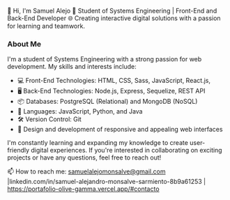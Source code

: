 👋 Hi, I'm Samuel Alejo
🌱 Student of Systems Engineering | Front-End and Back-End Developer
🌐 Creating interactive digital solutions with a passion for learning and teamwork.

### About Me

I'm a student of Systems Engineering with a strong passion for web development. My skills and interests include:

- 💻 Front-End Technologies: HTML, CSS, Sass, JavaScript, React.js,
- 🖥️ Back-End Technologies: Node.js, Express, Sequelize, REST API
- 📦 Databases: PostgreSQL (Relational) and MongoDB (NoSQL)
- 🧰 Languages: JavaScript, Python, and Java
- 🛠️ Version Control: Git
- 🎨 Design and development of responsive and appealing web interfaces

I'm constantly learning and expanding my knowledge to create user-friendly digital experiences. If you're interested in collaborating on exciting projects or have any questions, feel free to reach out!

📫 How to reach me: samuelalejomonsalve@gmail.com |linkedin.com/in/samuel-alejandro-monsalve-sarmiento-8b9a61253  | https://portafolio-olive-gamma.vercel.app/#contacto
